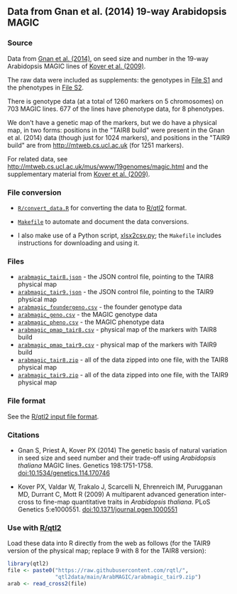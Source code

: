 ## Data from Gnan et al. (2014) 19-way Arabidopsis MAGIC

### Source

Data from [Gnan et al.
(2014)](https://doi.org/10.1534/genetics.114.170746), on seed size and
number in the 19-way Arabidopsis MAGIC lines of [Kover et al.
(2009)](https://doi.org/10.1371/journal.pgen.1000551).

The raw data were included as supplements: the genotypes in
[File S1](http://www.genetics.org/lookup/suppl/doi:10.1534/genetics.114.170746/-/DC1/genetics.114.170746-6.xls)
and the phenotypes in
[File S2](http://www.genetics.org/lookup/suppl/doi:10.1534/genetics.114.170746/-/DC1/genetics.114.170746-3.xls).

There is genotype data (at a total of 1260 markers on 5 chromosomes) on
703 MAGIC lines. 677 of the lines have phenotype data, for 8 phenotypes.

We don't have a genetic map of the markers, but we do have a physical
map, in two forms: positions in the "TAIR8 build" were present in the
Gnan et al. (2014) data (though just for 1024 markers), and positions
in the "TAIR9 build" are from <http://mtweb.cs.ucl.ac.uk> (for 1251 markers).

For related data, see
<http://mtweb.cs.ucl.ac.uk/mus/www/19genomes/magic.html> and
the supplementary material from [Kover et al.
(2009)](https://doi.org/10.1371/journal.pgen.1000551).


### File conversion

- [`R/convert_data.R`](R/convert_data.R) for converting the data to
  [R/qtl2](https://kbroman.org/qtl2) format.

- [`Makefile`](Makefile) to automate and document the data conversions.

- I also make use of a Python script,
  [xlsx2csv.py](https://github.com/dilshod/xlsx2csv); the `Makefile`
  includes instructions for downloading and using it.




### Files

- [`arabmagic_tair8.json`](arabmagic_tair8.json) - the JSON control
  file, pointing to the TAIR8 physical map
- [`arabmagic_tair9.json`](arabmagic_tair9.json) - the JSON control
  file, pointing to the TAIR9 physical map
- [`arabmagic_foundergeno.csv`](arabmagic_foundergeno.csv) - the founder genotype data
- [`arabmagic_geno.csv`](arabmagic_geno.csv) - the MAGIC genotype data
- [`arabmagic_pheno.csv`](arabmagic_pheno.csv) - the MAGIC phenotype data
- [`arabmagic_pmap_tair8.csv`](arabmagic_pmap_tair8.csv) - physical map of
  the markers with TAIR8 build
- [`arabmagic_pmap_tair9.csv`](arabmagic_pmap_tair9.csv) - physical map of
  the markers with TAIR9 build
- [`arabmagic_tair8.zip`](arabmagic_tair8.zip) - all of the data
  zipped into one file, with the TAIR8 physical map
- [`arabmagic_tair9.zip`](arabmagic_tair9.zip) - all of the data
  zipped into one file, with the TAIR9 physical map




### File format

See the [R/qtl2 input file format](https://kbroman.org/qtl2/assets/vignettes/input_files.html).




### Citations

- Gnan S, Priest A, Kover PX (2014) The genetic basis of natural
  variation in seed size and seed number and their trade-off using
  _Arabidopsis thaliana_ MAGIC lines. Genetics 198:1751-1758.
  [doi:10.1534/genetics.114.170746](https://doi.org/10.1534/genetics.114.170746)

- Kover PX, Valdar W, Trakalo J, Scarcelli N, Ehrenreich IM,
  Purugganan MD, Durrant C, Mott R (2009) A multiparent advanced
  generation inter-cross to fine-map quantitative traits in
  _Arabidopsis thaliana_. PLoS Genetics 5:e1000551.
  [doi:10.1371/journal.pgen.1000551](https://doi.org/10.1371/journal.pgen.1000551)




### Use with [R/qtl2](https://kbroman.org/qtl2)

Load these data into R directly from the web as follows (for the TAIR9
version of the physical map; replace 9 with 8 for the TAIR8 version):

```r
library(qtl2)
file <- paste0("https://raw.githubusercontent.com/rqtl/",
               "qtl2data/main/ArabMAGIC/arabmagic_tair9.zip")
arab <- read_cross2(file)
```
